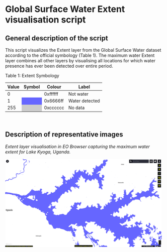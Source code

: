 # Global Surface Water Extent visualisation script

## General description of the script

This script visualizes the Extent layer from the Global Surface Water dataset according to the official symbology (Table 1). The maximum water Extent layer combines all other layers by visualising all locations for which water presence has ever been detected over entire period.

Table 1: Extent Symbology

<table>
  <thead>
    <tr>
      <th>Value</th>
      <th>Symbol</th>
      <th>Colour</th>
      <th>Label</th>
    </tr>
  </thead>
  <tbody>
    <tr>
      <td>0</td>
      <td style="background-color:#FFFFFF"></td>
      <td>0xffffff</td>
      <td>Not water</td>
    </tr>
    <tr>
      <td>1</td>
      <td style="background-color:#6666FF"></td>
      <td>0x6666ff</td>
      <td>Water detected</td>
    </tr>
    <tr>
      <td>255</td>
      <td style="background-color:#CCCCCC"></td>
      <td>0xcccccc</td>
      <td>No data</td>
    </tr>
  </tbody>
</table>
<br>

## Description of representative images

*Extent layer visualisation in EO Browser capturing the maximum water extent for Lake Kyoga, Uganda.*

![Extent of Lake Kyoga in Uganda](fig/image_extent_lake_kyoga.png)